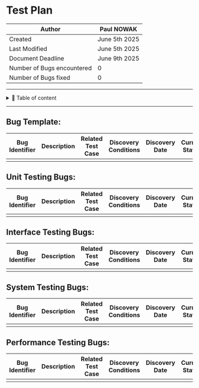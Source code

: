 # Test Plan 

| Author | Paul NOWAK |
|--------|------------|
| Created | June 5th 2025 |
| Last Modified | June 5th 2025 |
| Document Deadline | June 9th 2025 |
| Number of Bugs encountered | 0 |
| Number of Bugs fixed | 0 |

---

<details>

<summary>📖 Table of content</summary>

- [Bug Template](#bug-template) 
- [Unit Testing Bugs](#unit-testing-bugs) 
- [Interface Testing Bugs](#interface-testing-bugs) 
- [System Testing Bugs](#system-testing-bugs)
- [Performance Testing Bugs](#performance-testing-bugs) 

</details>

---

## Bug Template:
| Bug Identifier | Description | Related Test Case | Discovery Conditions | Discovery Date | Current Status | Resolution Date | Fix Methodology |
|----------------|-------------|-------------------|-----------------------|----------------|----------------|------------------|------------------|
|                |             |                   |                       |                |                |                  |                  |

## Unit Testing Bugs:
| Bug Identifier | Description | Related Test Case | Discovery Conditions | Discovery Date | Current Status | Resolution Date | Fix Methodology |
|----------------|-------------|-------------------|-----------------------|----------------|----------------|------------------|------------------|
|                |             |                   |                       |                |                |                  |                  |

## Interface Testing Bugs:
| Bug Identifier | Description | Related Test Case | Discovery Conditions | Discovery Date | Current Status | Resolution Date | Fix Methodology |
|----------------|-------------|-------------------|-----------------------|----------------|----------------|------------------|------------------|
|                |             |                   |                       |                |                |                  |                  |

## System Testing Bugs:
| Bug Identifier | Description | Related Test Case | Discovery Conditions | Discovery Date | Current Status | Resolution Date | Fix Methodology |
|----------------|-------------|-------------------|-----------------------|----------------|----------------|------------------|------------------|
|                |             |                   |                       |                |                |                  |                  |

## Performance Testing Bugs:
| Bug Identifier | Description | Related Test Case | Discovery Conditions | Discovery Date | Current Status | Resolution Date | Fix Methodology |
|----------------|-------------|-------------------|-----------------------|----------------|----------------|------------------|------------------|
|                |             |                   |                       |                |                |                  |                  |
